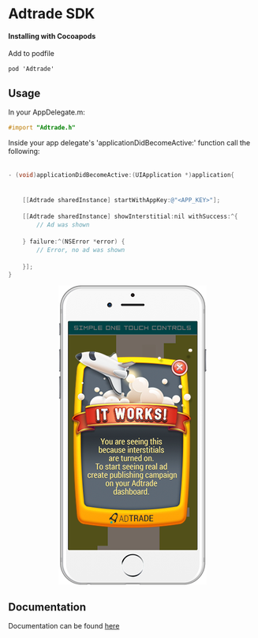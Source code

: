 Adtrade SDK
===========

#### Installing with Cocoapods

Add to podfile

~~~
pod 'Adtrade'
~~~


Usage
-----

In your AppDelegate.m:

```objective-c
#import "Adtrade.h"
```


Inside your app delegate's 'applicationDidBecomeActive:' function call the following:

```objective-c

- (void)applicationDidBecomeActive:(UIApplication *)application{


    [[Adtrade sharedInstance] startWithAppKey:@"<APP_KEY>"];
    
    [[Adtrade sharedInstance] showInterstitial:nil withSuccess:^{
        // Ad was shown
        
    } failure:^(NSError *error) {
        // Error, no ad was shown
        
    }];  
}

```


<p align="center">
  <img src="https://raw.githubusercontent.com/adtrade/adtrade-ios-sdk/master/Resources/show-ad.png" alt="Example interstitial"/>
</p>




Documentation
-------------

Documentation can be found [here](http://cocoadocs.org/docsets/Adtrade/)
